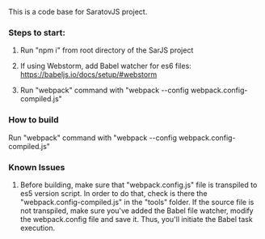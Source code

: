 This is a code base for SaratovJS project.

### Steps to start:

1) Run "npm i" from root directory of the SarJS project

2) If using Webstorm, add Babel watcher for es6 files: https://babeljs.io/docs/setup/#webstorm

3) Run "webpack" command with "webpack --config webpack.config-compiled.js"

### How to build

Run "webpack" command with "webpack --config webpack.config-compiled.js"

### Known Issues

1) Before building, make sure that "webpack.config.js" file is transpiled to es5 version script.
In order to do that, check is there the "webpack.config-compiled.js" in the "tools" folder. If the source file is not transpiled, make sure you've added the
Babel file watcher, modify the webpack.config file and save it. Thus, you'll initiate the Babel task execution.

